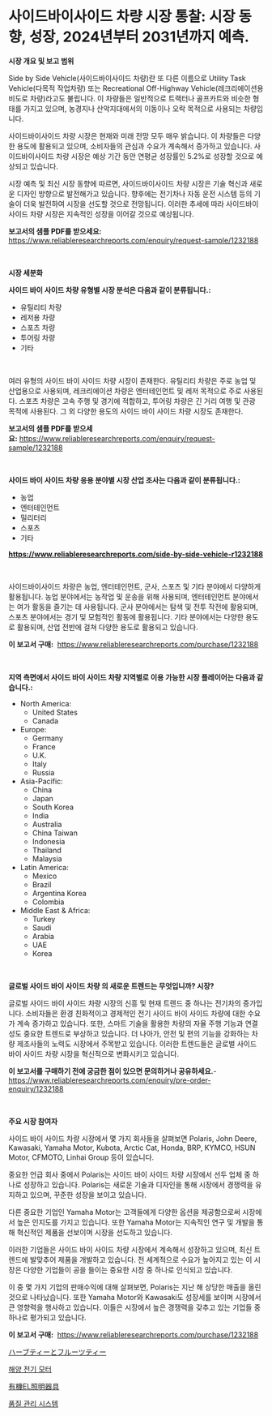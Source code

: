 <p><h1>사이드바이사이드 차량 시장 통찰: 시장 동향, 성장, 2024년부터 2031년까지 예측.</h1></p><p><strong>시장 개요 및 보고 범위</strong></p>
<p><p>Side by Side Vehicle(사이드바이사이드 차량)란 또 다른 이름으로 Utility Task Vehicle(다목적 작업차량) 또는 Recreational Off-Highway Vehicle(레크리에이션용 비도로 차량)라고도 불립니다. 이 차량들은 일반적으로 트랙터나 골프카트와 비슷한 형태를 가지고 있으며, 농경지나 산악지대에서의 이동이나 오락 목적으로 사용되는 차량입니다.</p><p>사이드바이사이드 차량 시장은 현재와 미래 전망 모두 매우 밝습니다. 이 차량들은 다양한 용도에 활용되고 있으며, 소비자들의 관심과 수요가 계속해서 증가하고 있습니다. 사이드바이사이드 차량 시장은 예상 기간 동안 연평균 성장률인 5.2%로 성장할 것으로 예상되고 있습니다.</p><p>시장 예측 및 최신 시장 동향에 따르면, 사이드바이사이드 차량 시장은 기술 혁신과 새로운 디자인 방향으로 발전해가고 있습니다. 향후에는 전기차나 자동 운전 시스템 등의 기술이 더욱 발전하여 시장을 선도할 것으로 전망됩니다. 이러한 추세에 따라 사이드바이사이드 차량 시장은 지속적인 성장을 이어갈 것으로 예상됩니다.</p></p>
<p><strong>보고서의 샘플 PDF를 받으세요:</strong> <a href="https://www.reliableresearchreports.com/enquiry/request-sample/1232188">https://www.reliableresearchreports.com/enquiry/request-sample/1232188</a></p>
<p>&nbsp;</p>
<p><strong>시장 세분화</strong></p>
<p><strong>사이드 바이 사이드 차량 유형별 시장 분석은 다음과 같이 분류됩니다.:</strong></p>
<p><ul><li>유틸리티 차량</li><li>레저용 차량</li><li>스포츠 차량</li><li>투어링 차량</li><li>기타</li></ul></p>
<p>&nbsp;</p>
<p><p>여러 유형의 사이드 바이 사이드 차량 시장이 존재한다. 유틸리티 차량은 주로 농업 및 산업용으로 사용되며, 레크리에이션 차량은 엔터테인먼트 및 레저 목적으로 주로 사용된다. 스포츠 차량은 고속 주행 및 경기에 적합하고, 투어링 차량은 긴 거리 여행 및 관광 목적에 사용된다. 그 외 다양한 용도의 사이드 바이 사이드 차량 시장도 존재한다.</p></p>
<p><strong>보고서의 샘플 PDF를 받으세요:</strong>&nbsp;<a href="https://www.reliableresearchreports.com/enquiry/request-sample/1232188">https://www.reliableresearchreports.com/enquiry/request-sample/1232188</a></p>
<p>&nbsp;</p>
<p><strong> 사이드 바이 사이드 차량 응용 분야별 시장 산업 조사는 다음과 같이 분류됩니다.:</strong></p>
<p><ul><li>농업</li><li>엔터테인먼트</li><li>밀리터리</li><li>스포츠</li><li>기타</li></ul></p>
<p><strong><a href="https://www.reliableresearchreports.com/side-by-side-vehicle-r1232188">https://www.reliableresearchreports.com/side-by-side-vehicle-r1232188</a></strong></p>
<p>&nbsp;</p>
<p><p>사이드바이사이드 차량은 농업, 엔터테인먼트, 군사, 스포츠 및 기타 분야에서 다양하게 활용됩니다. 농업 분야에서는 농작업 및 운송을 위해 사용되며, 엔터테인먼트 분야에서는 여가 활동을 즐기는 데 사용됩니다. 군사 분야에서는 탐색 및 전투 작전에 활용되며, 스포츠 분야에서는 경기 및 모험적인 활동에 활용됩니다. 기타 분야에서는 다양한 용도로 활용되며, 산업 전반에 걸쳐 다양한 용도로 활용되고 있습니다.</p></p>
<p><strong>이 보고서 구매:</strong>&nbsp; <a href="https://www.reliableresearchreports.com/purchase/1232188">https://www.reliableresearchreports.com/purchase/1232188</a></p>
<p>&nbsp;</p>
<p><strong>지역 측면에서 사이드 바이 사이드 차량 지역별로 이용 가능한 시장 플레이어는 다음과 같습니다.:</strong></p>
<p><ul>
    <li>
        North America:
        <ul>
            <li>United States</li>
            <li>Canada</li>
        </ul>
    </li>
    <li>
        Europe:
        <ul>
            <li>Germany</li>
            <li>France</li>
            <li>U.K.</li>
            <li>Italy</li>
            <li>Russia</li>
        </ul>
    </li>
    <li>
        Asia-Pacific:
        <ul>
            <li>China</li>
            <li>Japan</li>
            <li>South Korea</li>
            <li>India</li>
            <li>Australia</li>
            <li>China Taiwan</li>
            <li>Indonesia</li>
            <li>Thailand</li>
            <li>Malaysia</li>
        </ul>
    </li>
    <li>
        Latin America:
        <ul>
            <li>Mexico</li>
            <li>Brazil</li>
            <li>Argentina Korea</li>
            <li>Colombia</li>
        </ul>
    </li>
    <li>
        Middle East & Africa:
        <ul>
            <li>Turkey</li>
            <li>Saudi</li>
            <li>Arabia</li>
            <li>UAE</li>
            <li>Korea</li>
        </ul>
    </li>
    </ul></p>
<p>&nbsp;</p>
<p><strong>글로벌 사이드 바이 사이드 차량 의 새로운 트렌드는 무엇입니까? 시장?</strong></p>
<p><p>글로벌 사이드 바이 사이드 차량 시장의 신흥 및 현재 트렌드 중 하나는 전기차의 증가입니다. 소비자들은 환경 친화적이고 경제적인 전기 사이드 바이 사이드 차량에 대한 수요가 계속 증가하고 있습니다. 또한, 스마트 기술을 활용한 차량의 자율 주행 기능과 연결성도 중요한 트렌드로 부상하고 있습니다. 더 나아가, 안전 및 편의 기능을 강화하는 차량 제조사들의 노력도 시장에서 주목받고 있습니다. 이러한 트렌드들은 글로벌 사이드 바이 사이드 차량 시장을 혁신적으로 변화시키고 있습니다.</p></p>
<p><strong>이 보고서를 구매하기 전에 궁금한 점이 있으면 문의하거나 공유하세요.</strong>- <a href="https://www.reliableresearchreports.com/enquiry/pre-order-enquiry/1232188">https://www.reliableresearchreports.com/enquiry/pre-order-enquiry/1232188</a></p>
<p>&nbsp;</p>
<p><strong>주요 시장 참여자</strong></p>
<p><p>사이드 바이 사이드 차량 시장에서 몇 가지 회사들을 살펴보면 Polaris, John Deere, Kawasaki, Yamaha Motor, Kubota, Arctic Cat, Honda, BRP, KYMCO, HSUN Motor, CFMOTO, Linhai Group 등이 있습니다. </p><p>중요한 언급 회사 중에서 Polaris는 사이드 바이 사이드 차량 시장에서 선두 업체 중 하나로 성장하고 있습니다. Polaris는 새로운 기술과 디자인을 통해 시장에서 경쟁력을 유지하고 있으며, 꾸준한 성장을 보이고 있습니다. </p><p>다른 중요한 기업인 Yamaha Motor는 고객들에게 다양한 옵션을 제공함으로써 시장에서 높은 인지도를 가지고 있습니다. 또한 Yamaha Motor는 지속적인 연구 및 개발을 통해 혁신적인 제품을 선보이며 시장을 선도하고 있습니다. </p><p>이러한 기업들은 사이드 바이 사이드 차량 시장에서 계속해서 성장하고 있으며, 최신 트렌드에 발맞추어 제품을 개발하고 있습니다. 전 세계적으로 수요가 높아지고 있는 이 시장은 다양한 기업들이 공을 들이는 중요한 시장 중 하나로 인식되고 있습니다. </p><p>이 중 몇 가지 기업의 판매수익에 대해 살펴보면, Polaris는 지난 해 상당한 매출을 올린 것으로 나타났습니다. 또한 Yamaha Motor와 Kawasaki도 성장세를 보이며 시장에서 큰 영향력을 행사하고 있습니다. 이들은 시장에서 높은 경쟁력을 갖추고 있는 기업들 중 하나로 평가되고 있습니다.</p></p>
<p><strong>이 보고서 구매:</strong>&nbsp;&nbsp;<a href="https://www.reliableresearchreports.com/purchase/1232188">https://www.reliableresearchreports.com/purchase/1232188</a></p>
<p><p><a href="https://medium.com/@joanacasper14/%E3%83%8F%E3%83%BC%E3%83%96%E3%83%86%E3%82%A3%E3%83%BC%E3%82%84%E3%83%95%E3%83%AB%E3%83%BC%E3%83%84%E3%83%86%E3%82%A3%E3%83%BC%E3%81%AE%E5%B8%82%E5%A0%B4-%E5%B8%82%E5%A0%B4%E3%82%B7%E3%82%A7%E3%82%A2-%E5%B8%82%E5%A0%B4%E3%83%88%E3%83%AC%E3%83%B3%E3%83%89-%E5%B0%86%E6%9D%A5%E3%81%AE%E6%88%90%E9%95%B7%E3%82%92%E6%8E%A2%E3%82%8B-ba6b76f28245">ハーブティーとフルーツティー</a></p><p><a href="https://medium.com/@kelsiorphy/%ED%95%B4%EC%96%91-%EC%A0%84%EA%B8%B0-%EB%AA%A8%ED%84%B0-%EC%8B%9C%EC%9E%A5-%EC%A0%90%EC%9C%A0%EC%9C%A8-%EB%B3%80%ED%99%94-%EB%B0%8F-%EC%8B%9C%EC%9E%A5-%EC%84%B1%EC%9E%A5-%ED%8A%B8%EB%A0%8C%EB%93%9C-2024-2031-766602275f6c">해양 전기 모터</a></p><p><a href="https://medium.com/@isomgleason2023/oled%E7%85%A7%E6%98%8E%E5%99%A8%E5%85%B7%E5%B8%82%E5%A0%B4%E3%81%AE%E5%88%86%E6%9E%90-%E3%82%B0%E3%83%AD%E3%83%BC%E3%83%90%E3%83%AB%E7%94%A3%E6%A5%AD%E3%81%AE%E8%A6%8B%E9%80%9A%E3%81%97%E3%81%A8%E4%BA%88%E6%B8%AC-2024%E5%B9%B4%E3%81%8B%E3%82%892031%E5%B9%B4%E3%81%BE%E3%81%A7-61b7cbe09e91">有機EL照明器具</a></p><p><a href="https://medium.com/@leatharoan20231/%ED%92%88%EC%A7%88-%EA%B4%80%EB%A6%AC-%EC%8B%9C%EC%8A%A4%ED%85%9C-%EC%8B%9C%EC%9E%A5-%EA%B7%9C%EB%AA%A8-cagr-%EB%8F%99%ED%96%A5-2024-2030-b44250e52451">품질 관리 시스템</a></p></p>